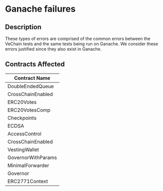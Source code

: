 # Ganache failures

## Description

These types of errors are comprised of the common errors between the VeChain tests and the same tests being run on Ganache. We consider these errors justified since they also exist in Ganache.

## Contracts Affected

| Contract Name      |
|--------------------|
| DoubleEndedQueue   |
| CrossChainEnabled  |
| ERC20Votes         |
| ERC20VotesComp     |
| Checkpoints        |
| ECDSA              |
| AccessControl      |
| CrossChainEnabled  |
| VestingWallet      |
| GovernorWithParams |
| MinimalForwarder   |
| Governor           |
| ERC2771Context     |

